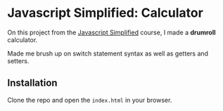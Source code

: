 
# Javascript Simplified: Calculator

On this project from the [Javascript Simplified](https://javascriptsimplified.com) course, I made a **drumroll** calculator.

Made me brush up on switch statement syntax as well as getters and setters.


## Installation


Clone the repo and open the `index.html` in your browser.
